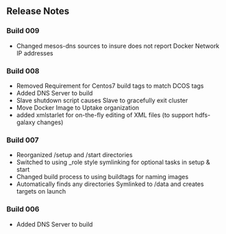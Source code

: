 ## Release Notes

### Build 009
- Changed mesos-dns sources to insure does not report Docker Network IP addresses

### Build 008
- Removed Requirement for Centos7 build tags to match DCOS tags
- Added DNS Server to build
- Slave shutdown script causes Slave to gracefully exit cluster
- Move Docker Image to Uptake organization
- added xmlstarlet for on-the-fly editing of XML files (to support hdfs-galaxy changes)

### Build 007
- Reorganized /setup and /start directories
- Switched to using _role style symlinking for optional tasks in setup & start
- Changed build process to using buildtags for naming images
- Automatically finds any directories Symlinked to /data and creates targets on launch

### Build 006
- Added DNS Server to build
